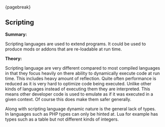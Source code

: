 {pagebreak}

## Scripting
**Summary:**

Scripting languages are used to extend programs. It could be used to produce mods or addons that are re-loadable at run time.

**Theory:**

Scripting language are very different compared to most compiled languages in that they focus heavily on there ability to dynamically execute code at run time. This includes heavy amount of reflection. Quite often performance is reduced as it is very hard to optimize code being executed. Unlike other kinds of languages instead of executing them they are interpreted. This means other developer code is used to emulate as if it was executed in a given context. Of course this does make them safer generally.

Along with scripting language dynamic nature is the general lack of types. In languages such as PHP types can only be hinted at. Lua for example has types such as a table but not different kinds of integers.